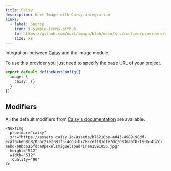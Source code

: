 ```yaml
---
title: Caisy
description: Nuxt Image with Caisy integration.
links:
  - label: Source
    icon: i-simple-icons-github
    to: https://github.com/nuxt/image/blob/main/src/runtime/providers/caisy.ts
    size: xs
---
```


Integration between [Caisy](https://caisy.io) and the image module.

To use this provider you just need to specify the base URL of your project.

```ts [nuxt.config.ts]
export default defineNuxtConfig({
  image: {
    caisy: {}
  }
})
```

## Modifiers

All the default modifiers from [Caisy's documentation](https://caisy.io/developer/docs/libraries/rendering-images) are available.

```vue
<NuxtImg
  provider="caisy"
  src="https://assets.caisy.io/assets/b76210be-a043-4989-98df-ecaf6c6e68d8/056c27e2-81f5-4cd3-b728-cef181dfe7dc/d83ea6f0-f90a-462c-aebd-b8bc615fdce0pexelsmiguelapadrinan1591056.jpg"
  height="512"
  width="512"
  :quality="90"
/>
```
